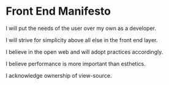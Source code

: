 # Front End Manifesto

I will put the needs of the user over my own as a developer.

I will strive for simplicity above all else in the front end layer.

I believe in the open web and will adopt practices accordingly.

I believe performance is more important than esthetics.

I acknowledge ownership of view-source.
